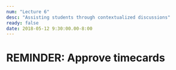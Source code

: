 ```yaml
---
num: "Lecture 6"
desc: "Assisting students through contextualized discussions"
ready: false
date: 2018-05-12 9:30:00.00-8:00
---
```


# REMINDER: Approve timecards


